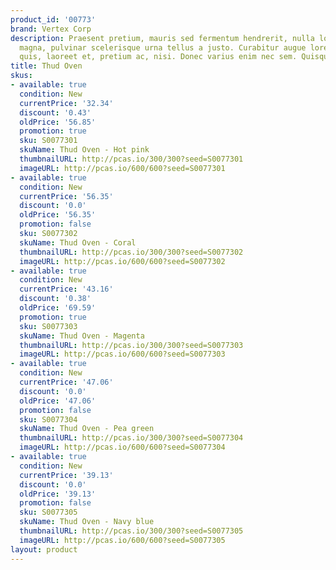 ```yaml
---
product_id: '00773'
brand: Vertex Corp
description: Praesent pretium, mauris sed fermentum hendrerit, nulla lorem iaculis
  magna, pulvinar scelerisque urna tellus a justo. Curabitur augue lorem, dapibus
  quis, laoreet et, pretium ac, nisi. Donec varius enim nec sem. Quisque elit.
title: Thud Oven
skus:
- available: true
  condition: New
  currentPrice: '32.34'
  discount: '0.43'
  oldPrice: '56.85'
  promotion: true
  sku: S0077301
  skuName: Thud Oven - Hot pink
  thumbnailURL: http://pcas.io/300/300?seed=S0077301
  imageURL: http://pcas.io/600/600?seed=S0077301
- available: true
  condition: New
  currentPrice: '56.35'
  discount: '0.0'
  oldPrice: '56.35'
  promotion: false
  sku: S0077302
  skuName: Thud Oven - Coral
  thumbnailURL: http://pcas.io/300/300?seed=S0077302
  imageURL: http://pcas.io/600/600?seed=S0077302
- available: true
  condition: New
  currentPrice: '43.16'
  discount: '0.38'
  oldPrice: '69.59'
  promotion: true
  sku: S0077303
  skuName: Thud Oven - Magenta
  thumbnailURL: http://pcas.io/300/300?seed=S0077303
  imageURL: http://pcas.io/600/600?seed=S0077303
- available: true
  condition: New
  currentPrice: '47.06'
  discount: '0.0'
  oldPrice: '47.06'
  promotion: false
  sku: S0077304
  skuName: Thud Oven - Pea green
  thumbnailURL: http://pcas.io/300/300?seed=S0077304
  imageURL: http://pcas.io/600/600?seed=S0077304
- available: true
  condition: New
  currentPrice: '39.13'
  discount: '0.0'
  oldPrice: '39.13'
  promotion: false
  sku: S0077305
  skuName: Thud Oven - Navy blue
  thumbnailURL: http://pcas.io/300/300?seed=S0077305
  imageURL: http://pcas.io/600/600?seed=S0077305
layout: product
---
```

